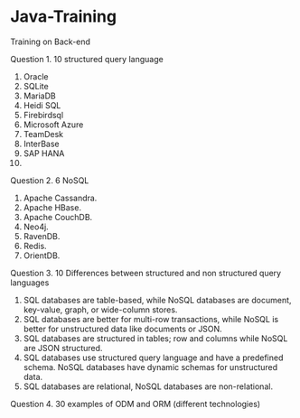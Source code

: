 # Java-Training
Training on Back-end

<!-- Assignment 1 -->
Question 1. 10 structured query language
1. Oracle
2. SQLite
3. MariaDB
4. Heidi SQL
5. Firebirdsql
6. Microsoft Azure
7. TeamDesk
8. InterBase
9. SAP HANA
10. 

Question 2. 6 NoSQL 
1. Apache Cassandra.
2. Apache HBase.
3. Apache CouchDB.
4. Neo4j.
5. RavenDB.
6. Redis.
7. OrientDB.

Question 3. 10 Differences between structured and non structured query languages
1. SQL databases are table-based, while NoSQL databases are document, key-value, graph, or wide-column stores.
2. SQL databases are better for multi-row transactions, while NoSQL is better for unstructured data like documents or JSON.
3. SQL databases are structured in tables; row and columns while NoSQL are JSON structured.
4. SQL databases use structured query language and have a predefined schema. NoSQL databases have dynamic schemas for unstructured data.
5. SQL databases are relational, NoSQL databases are non-relational.

Question 4. 30 examples of ODM and ORM (different technologies)